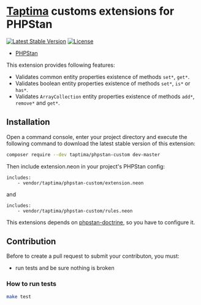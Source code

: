 # [Taptima](https://taptima.ru/) customs extensions for PHPStan

[![Latest Stable Version](https://poser.pugx.org/taptima/phpstan-custom/v/stable)](https://packagist.org/packages/taptima/phpstan-custom)
[![License](https://poser.pugx.org/taptima/phpstan-custom/license)](https://packagist.org/packages/taptima/phpstan-custom)

* [PHPStan](https://github.com/phpstan/phpstan)

This extension provides following features:

* Validates common entity properties existence of methods `set*`, `get*`.
* Validates boolean entity properties existence of methods `set*`, `is*` or `has*`.
* Validates `ArrayCollection` entity properties existence of methods `add*`, `remove*` and `get*`.

## Installation
Open a command console, enter your project directory and execute the following command to download the latest stable version of this extension:
```bash
composer require --dev taptima/phpstan-custom dev-master
```

Then include extension.neon in your project's PHPStan config:

```neon
includes:
    - vendor/taptima/phpstan-custom/extension.neon
```

and

```neon
includes:
    - vendor/taptima/phpstan-custom/rules.neon
```

This extensions depends on [phpstan-doctrine](https://github.com/phpstan/phpstan-doctrine), so you have to configure it.

## Contribution

Before to create a pull request to submit your contributon, you must:
 - run tests and be sure nothing is broken

### How to run tests

```bash
make test
```
